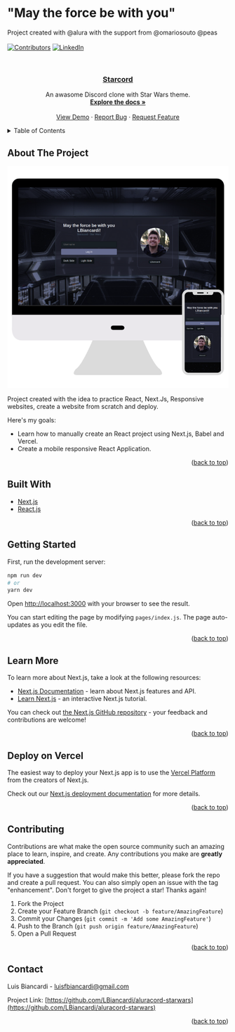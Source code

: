 # "May the force be with you"
<div id="top"></div>

Project created with @alura with the support from @omariosouto @peas
<br />
<br />
[![Contributors][contributors-shield]][contributors-url]
[![LinkedIn][linkedin-shield]][linkedin-url]

<!-- PROJECT LOGO -->
<br />
<div align="center">

<a href="https://github.com/LBiancardi/aluracord-starwars"><h3 align="center">Starcord</h3></a>

  <p align="center">
    An awasome Discord clone with Star Wars theme.
    <br />
    <a href="https://github.com/LBiancardi/aluracord-starwars"><strong>Explore the docs »</strong></a>
    <br />
    <br />
    <a href="https://starscord-starwars.vercel.app/">View Demo</a>
    ·
    <a href="https://github.com/LBiancardi/aluracord-starwars/issues">Report Bug</a>
    ·
    <a href="https://github.com/LBiancardi/aluracord-starwars/issues">Request Feature</a>
  </p>
</div>

<!-- TABLE OF CONTENTS -->
<details>
  <summary>Table of Contents</summary>
  <ol>
    <li>
      <a href="#about-the-project">About The Project</a>
      <ul>
        <li><a href="#built-with">Built With</a></li>
      </ul>
    </li>
    <li><a href="#getting-started">Getting Started</a></li>
    <li><a href="#learn-more">Learn More</a></li>
    <li><a href="#deploy-on-vercel">Deploy</a></li>
    <li><a href="#contributing">Contributing</a></li>
    <li><a href="#contact">Contact</a></li>
  </ol>
</details>

<!-- ABOUT THE PROJECT -->
## About The Project

[![Product Name Screen Shot][product-screenshot]](https://starscord-starwars.vercel.app/)

Project created with the idea to practice React, Next.Js, Responsive websites, create a website from scratch and deploy.

Here's my goals:
* Learn how to manually create an React project using Next.js, Babel and Vercel.
* Create a mobile responsive React Application.

<p align="right">(<a href="#top">back to top</a>)</p>

## Built With

* [Next.js](https://nextjs.org/)
* [React.js](https://reactjs.org/)

<p align="right">(<a href="#top">back to top</a>)</p>

## Getting Started

First, run the development server:

```bash
npm run dev
# or
yarn dev
```

Open [http://localhost:3000](http://localhost:3000) with your browser to see the result.

You can start editing the page by modifying `pages/index.js`. The page auto-updates as you edit the file.

<p align="right">(<a href="#top">back to top</a>)</p>

## Learn More

To learn more about Next.js, take a look at the following resources:

- [Next.js Documentation](https://nextjs.org/docs) - learn about Next.js features and API.
- [Learn Next.js](https://nextjs.org/learn) - an interactive Next.js tutorial.

You can check out [the Next.js GitHub repository](https://github.com/vercel/next.js/) - your feedback and contributions are welcome!

<p align="right">(<a href="#top">back to top</a>)</p>

<!-- DEPLOY -->
## Deploy on Vercel

The easiest way to deploy your Next.js app is to use the [Vercel Platform](https://vercel.com/new?utm_medium=default-template&filter=next.js&utm_source=create-next-app&utm_campaign=create-next-app-readme) from the creators of Next.js.

Check out our [Next.js deployment documentation](https://nextjs.org/docs/deployment) for more details.

<p align="right">(<a href="#top">back to top</a>)</p>

<!-- CONTRIBUTING -->
## Contributing

Contributions are what make the open source community such an amazing place to learn, inspire, and create. Any contributions you make are **greatly appreciated**.

If you have a suggestion that would make this better, please fork the repo and create a pull request. You can also simply open an issue with the tag "enhancement".
Don't forget to give the project a star! Thanks again!

1. Fork the Project
2. Create your Feature Branch (`git checkout -b feature/AmazingFeature`)
3. Commit your Changes (`git commit -m 'Add some AmazingFeature'`)
4. Push to the Branch (`git push origin feature/AmazingFeature`)
5. Open a Pull Request

<p align="right">(<a href="#top">back to top</a>)</p>

<!-- CONTACT -->
## Contact

Luis Biancardi - luisfbiancardi@gmail.com

Project Link: [https://github.com/LBiancardi/aluracord-starwars](https://github.com/LBiancardi/aluracord-starwars)

<p align="right">(<a href="#top">back to top</a>)</p>

<!-- MARKDOWN LINKS & IMAGES -->
<!-- https://www.markdownguide.org/basic-syntax/#reference-style-links -->
[contributors-shield]: https://img.shields.io/github/contributors/github_username/repo_name.svg?style=for-the-badge
[contributors-url]: https://github.com/LBiancardi/aluracord-starwars/graphs/contributors
[linkedin-shield]: https://img.shields.io/badge/-LinkedIn-black.svg?style=for-the-badge&logo=linkedin&colorB=555
[linkedin-url]: https://www.linkedin.com/in/luis-biancardi/
[product-screenshot]: public/screenshot.png
